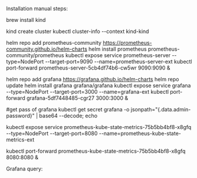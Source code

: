Installation manual steps:

brew install kind

kind create cluster
kubectl cluster-info --context kind-kind

helm repo add prometheus-community https://prometheus-community.github.io/helm-charts
helm install prometheus prometheus-community/prometheus
kubectl expose service prometheus-server --type=NodePort --target-port=9090 --name=prometheus-server-ext
kubectl port-forward prometheus-server-5cb4df74b6-cw5wr 9090:9090 &


helm repo add grafana https://grafana.github.io/helm-charts
helm repo update
helm install grafana grafana/grafana
kubectl expose service grafana --type=NodePort --target-port=3000 --name=grafana-ext
kubectl port-forward grafana-5df7448485-cgr27 3000:3000 &

#get pass of grafana
kubectl get secret grafana -o jsonpath="{.data.admin-password}" | base64 --decode; echo



kubectl expose service prometheus-kube-state-metrics-75b5bb4bf8-x8gfq --type=NodePort --target-port=8080 --name=prometheus-kube-state-metrics-ext

kubectl port-forward prometheus-kube-state-metrics-75b5bb4bf8-x8gfq 8080:8080 &


Grafana query:
